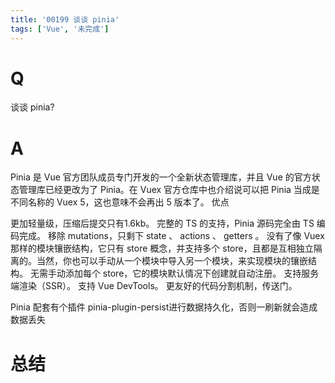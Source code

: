 ```yaml
---
title: '00199 谈谈 pinia'
tags: ['Vue', '未完成']
---
```


# Q

谈谈 pinia?

# A

Pinia 是 Vue 官方团队成员专门开发的一个全新状态管理库，并且 Vue 的官方状态管理库已经更改为了 Pinia。在 Vuex 官方仓库中也介绍说可以把 Pinia 当成是不同名称的 Vuex 5，这也意味不会再出 5 版本了。
优点

更加轻量级，压缩后提交只有1.6kb。
完整的 TS 的支持，Pinia 源码完全由 TS 编码完成。
移除 mutations，只剩下 state 、 actions 、 getters 。
没有了像 Vuex 那样的模块镶嵌结构，它只有 store 概念，并支持多个 store，且都是互相独立隔离的。当然，你也可以手动从一个模块中导入另一个模块，来实现模块的镶嵌结构。
无需手动添加每个 store，它的模块默认情况下创建就自动注册。
支持服务端渲染（SSR）。
支持 Vue DevTools。
更友好的代码分割机制，传送门。


Pinia 配套有个插件 pinia-plugin-persist进行数据持久化，否则一刷新就会造成数据丢失


# 总结



<script>
  function func() {

  }
  
</script>